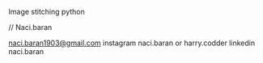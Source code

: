Image stitching python 

// Naci.baran 

naci.baran1903@gmail.com 
instagram naci.baran or harry.codder 
linkedin  naci.baran
